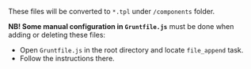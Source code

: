 These files will be converted to `*.tpl` under `/components` folder.

**NB! Some manual configuration in `Gruntfile.js`** must be done when adding or deleting these files:

* Open `Gruntfile.js` in the root directory and locate `file_append` task.
* Follow the instructions there.
